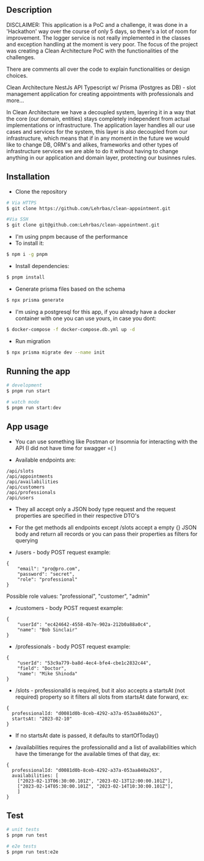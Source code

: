 ## Description
DISCLAIMER: This application is a PoC and a challenge, it was done in a 'Hackathon' way over the course of only 5 days, so there's a lot of room for improvement. The logger service is not really implemented in the classes and exception handling at the moment is very poor. The focus of the project was creating a Clean Architecture PoC with the functionalities of the challenges.

There are comments all over the code to explain functionalities or design choices.

Clean Architecture NestJs API Typescript w/ Prisma (Postgres as DB) - slot management application for creating appointments with professionals and more...

In Clean Architecture we have a decoupled system, layering it in a way that the core (our domain, entities) stays completely independent from
actual implementations or infrastructure. The application layer handles all our use cases and services for the system, this layer is also
decoupled from our infrastructure, which means that if in any moment in the future we would like to change DB, ORM's and alikes, frameworks and other types
of infrastructure services we are able to do it without having to change anything in our application and domain layer, protecting our businnes rules.

## Installation

- Clone the repository
```bash
# Via HTTPS
$ git clone https://github.com/Lehrbas/clean-appointment.git

#Via SSH
$ git clone git@github.com:Lehrbas/clean-appointment.git
```

- I'm using pnpm because of the performance
- To install it:
```bash
$ npm i -g pnpm
```

- Install dependencies:
```bash
$ pnpm install
```

- Generate prisma files based on the schema
```bash
$ npx prisma generate
```

- I'm using a postgresql for this app, if you already have a docker container with one you can use yours,
  in case you dont:
```bash
$ docker-compose -f docker-compose.db.yml up -d
```

- Run migration
```bash
$ npx prisma migrate dev --name init
```

## Running the app

```bash
# development
$ pnpm run start

# watch mode
$ pnpm run start:dev
```

## App usage

- You can use something like Postman or Insomnia for interacting with the API (I did not have time for swagger =( )

- Available endpoints are:
```
/api/slots
/api/appointments
/api/availabilities
/api/customers
/api/professionals
/api/users
```
- They all accept only a JSON body type request and the request properties are specified in their respective DTO's 
- For the get methods all endpoints except /slots accept a empty {} JSON body and return all records or you can pass their properties as filters for querying

- /users - body POST request example:
```
{
	"email": "pro@pro.com",
	"password": "secret",
	"role": "professional"
}
```
Possible role values: "professional", "customer", "admin"

- /customers - body POST request example:
```
{
	"userId": "ec424642-4558-4b7e-902a-212b0a88a0c4",
	"name": "Bob Sinclair"
}
```

- /professionals - body POST request example:
```
{
	"userId": "53c9a779-ba8d-4ec4-bfe4-cbe1c2832c44",
	"field": "Doctor",
	"name": "Mike Shinoda"
}
```


- /slots - professionalId is required, but it also accepts a startsAt (not required) property so it filters all slots from startsAt date forward, ex:
```
{
  professionalId: "d0081d0b-8ceb-4292-a37a-053aa840a263",
  startsAt: "2023-02-10"
}
```
- If no startsAt date is passed, it defaults to startOfToday()

- /availabilities requires the professionalId and a list of availabilities which have the timerange for the available times of that day, ex:
```
{
  professionalId: "d0081d0b-8ceb-4292-a37a-053aa840a263",
  availabilities: [
    ["2023-02-13T06:30:00.101Z", "2023-02-13T12:00:00.101Z"],
    ["2023-02-14T05:30:00.101Z", "2023-02-14T10:30:00.101Z"],
    ]
}
```

## Test

```bash
# unit tests
$ pnpm run test

# e2e tests
$ pnpm run test:e2e
```

